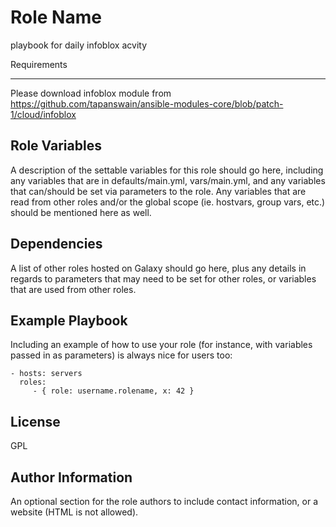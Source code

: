 Role Name
=========

 playbook for daily  infoblox acvity  

Requirements

------------

Please download  infoblox module from  https://github.com/tapanswain/ansible-modules-core/blob/patch-1/cloud/infoblox

Role Variables
--------------

A description of the settable variables for this role should go here, including any variables that are in defaults/main.yml, vars/main.yml, and any variables that can/should be set via parameters to the role. Any variables that are read from other roles and/or the global scope (ie. hostvars, group vars, etc.) should be mentioned here as well.

Dependencies
------------

A list of other roles hosted on Galaxy should go here, plus any details in regards to parameters that may need to be set for other roles, or variables that are used from other roles.

Example Playbook
----------------

Including an example of how to use your role (for instance, with variables passed in as parameters) is always nice for users too:

    - hosts: servers
      roles:
         - { role: username.rolename, x: 42 }

License
-------

GPL

Author Information
------------------

An optional section for the role authors to include contact information, or a website (HTML is not allowed).
